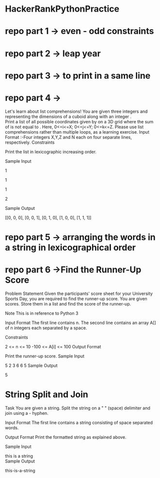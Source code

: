 # HackerRankPythonPractice
# repo part 1 -> even - odd constraints
# repo part 2 -> leap year
# repo part 3 -> to print in a same line

# repo part 4 -> 
Let's learn about list comprehensions! You are given three integers  and  representing the dimensions of a cuboid along with an integer .   
Print a list of all possible coordinates given by  on a 3D grid where the sum of  is not equal to . Here, 0<=i<=X; 0<=j<=Y; 0<=k<=Z. Please use list comprehensions rather than multiple loops, as a learning exercise. Input Format :-Four integers X,Y,Z and N each on four separate lines, respectively.
Constraints

Print the list in lexicographic increasing order.

Sample Input

1

1

1

2

Sample Output

[[0, 0, 0], [0, 0, 1], [0, 1, 0], [1, 0, 0], [1, 1, 1]]

# repo part 5 -> arranging the words in a string in lexicographical order
# repo part 6 ->Find the Runner-Up Score
Problem Statement
Given the participants' score sheet for your University Sports Day, you are required to find the runner-up score. You are given scores. Store them in a list and find the score of the runner-up.

Note
This is in reference to Python 3

Input Format
The first line contains n. The second line contains an array A[] of n integers each separated by a space.

Constraints

2 <= n <= 10
-100 <= A[i] <= 100
Output Format

Print the runner-up score.
Sample Input

5
2 3 6 6 5
Sample Output

5

# String Split and Join
Task
You are given a string. Split the string on a " " (space) delimiter and join using a - hyphen.

Input Format
The first line contains a string consisting of space separated words.

Output Format
Print the formatted string as explained above.

Sample Input

this is a string   
Sample Output

this-is-a-string